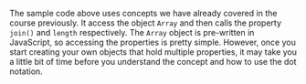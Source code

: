 The sample code above uses concepts we have already covered in the course previously. It access the object `Array` and then calls the property `join()` and `length` respectively. The `Array` object is pre-written in JavaScript, so accessing the properties is pretty simple. However, once you start creating your own objects that hold multiple properties, it may take you a little bit of time before you understand the concept and how to use the dot notation.